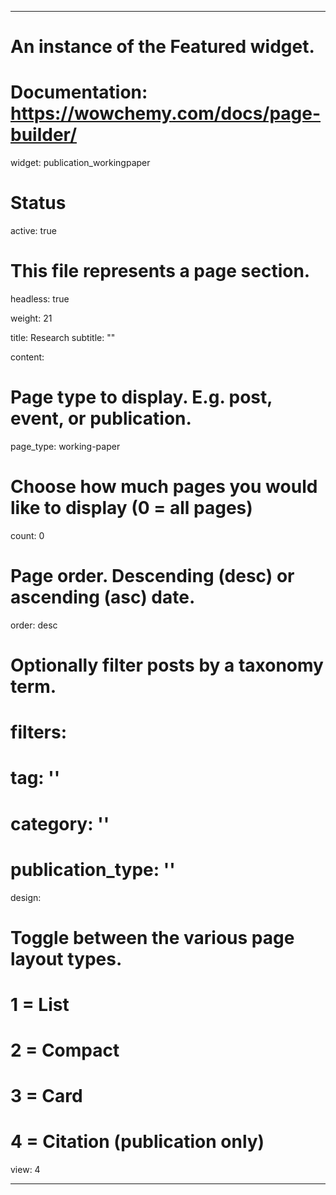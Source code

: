 
---
# An instance of the Featured widget.
# Documentation: https://wowchemy.com/docs/page-builder/
widget: publication_workingpaper

# Status
active: true

# This file represents a page section.
headless: true

weight: 21

title: Research
subtitle: ""

content:
  # Page type to display. E.g. post, event, or publication.
  page_type: working-paper
  # Choose how much pages you would like to display (0 = all pages)
  count: 0
  # Page order. Descending (desc) or ascending (asc) date.
  order: desc
  # Optionally filter posts by a taxonomy term.
  # filters:
   # tag: ''
   # category: ''
   # publication_type: ''
   
design:
  # Toggle between the various page layout types.
  #   1 = List
  #   2 = Compact
  #   3 = Card
  #   4 = Citation (publication only)
  view: 4
  
---

